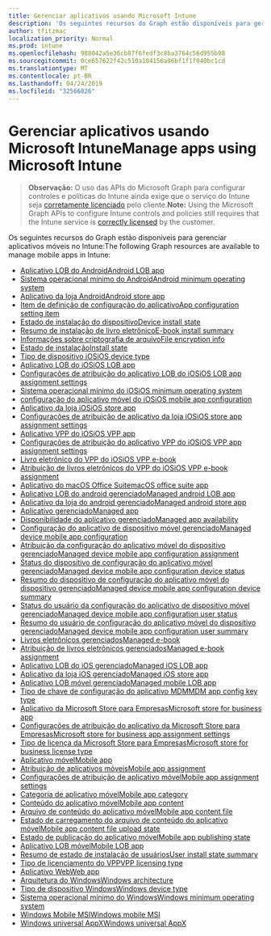 ```yaml
---
title: Gerenciar aplicativos usando Microsoft Intune
description: 'Os seguintes recursos do Graph estão disponíveis para gerenciar aplicativos móveis no Intune:  '
author: tfitzmac
localization_priority: Normal
ms.prod: intune
ms.openlocfilehash: 988042a5e36cb87f6fedf3c8ba3764c56d955b98
ms.sourcegitcommit: 0ce657622f42c510a104156a96bf1f1f040bc1cd
ms.translationtype: MT
ms.contentlocale: pt-BR
ms.lasthandoff: 04/24/2019
ms.locfileid: "32566826"
---
```

# <a name="manage-apps-using-microsoft-intune"></a><span data-ttu-id="77378-103">Gerenciar aplicativos usando Microsoft Intune</span><span class="sxs-lookup"><span data-stu-id="77378-103">Manage apps using Microsoft Intune</span></span>

> <span data-ttu-id="77378-104">**Observação:** O uso das APIs do Microsoft Graph para configurar controles e políticas do Intune ainda exige que o serviço do Intune seja [corretamente licenciado](https://www.microsoft.com/en-us/cloud-platform/microsoft-intune-pricing) pelo cliente.</span><span class="sxs-lookup"><span data-stu-id="77378-104">**Note:** Using the Microsoft Graph APIs to configure Intune controls and policies still requires that the Intune service is [correctly licensed](https://www.microsoft.com/en-us/cloud-platform/microsoft-intune-pricing) by the customer.</span></span>

<span data-ttu-id="77378-105">Os seguintes recursos do Graph estão disponíveis para gerenciar aplicativos móveis no Intune:</span><span class="sxs-lookup"><span data-stu-id="77378-105">The following Graph resources are available to manage mobile apps in Intune:</span></span>  

- [<span data-ttu-id="77378-106">Aplicativo LOB do Android</span><span class="sxs-lookup"><span data-stu-id="77378-106">Android LOB app</span></span>](intune-apps-androidlobapp.md)
- [<span data-ttu-id="77378-107">Sistema operacional mínimo do Android</span><span class="sxs-lookup"><span data-stu-id="77378-107">Android minimum operating system</span></span>](intune-apps-androidminimumoperatingsystem.md)
- [<span data-ttu-id="77378-108">Aplicativo da loja Android</span><span class="sxs-lookup"><span data-stu-id="77378-108">Android store app</span></span>](intune-apps-androidstoreapp.md)
- [<span data-ttu-id="77378-109">Item de definição de configuração do aplicativo</span><span class="sxs-lookup"><span data-stu-id="77378-109">App configuration setting item</span></span>](intune-apps-appconfigurationsettingitem.md)
- [<span data-ttu-id="77378-110">Estado de instalação do dispositivo</span><span class="sxs-lookup"><span data-stu-id="77378-110">Device install state</span></span>](intune-books-deviceinstallstate.md)
- [<span data-ttu-id="77378-111">Resumo de instalação de livro eletrônico</span><span class="sxs-lookup"><span data-stu-id="77378-111">E-book install summary</span></span>](intune-books-ebookinstallsummary.md)
- [<span data-ttu-id="77378-112">Informações sobre criptografia de arquivo</span><span class="sxs-lookup"><span data-stu-id="77378-112">File encryption info</span></span>](intune-apps-fileencryptioninfo.md)
- [<span data-ttu-id="77378-113">Estado de instalação</span><span class="sxs-lookup"><span data-stu-id="77378-113">Install state</span></span>](intune-books-installstate.md)
- [<span data-ttu-id="77378-114">Tipo de dispositivo iOS</span><span class="sxs-lookup"><span data-stu-id="77378-114">iOS device type</span></span>](intune-apps-iosdevicetype.md)
- [<span data-ttu-id="77378-115">Aplicativo LOB do iOS</span><span class="sxs-lookup"><span data-stu-id="77378-115">iOS LOB app</span></span>](intune-apps-ioslobapp.md)
- [<span data-ttu-id="77378-116">Configurações de atribuição do aplicativo LOB do iOS</span><span class="sxs-lookup"><span data-stu-id="77378-116">iOS LOB app assignment settings</span></span>](intune-apps-ioslobappassignmentsettings.md)
- [<span data-ttu-id="77378-117">Sistema operacional mínimo do iOS</span><span class="sxs-lookup"><span data-stu-id="77378-117">iOS minimum operating system</span></span>](intune-apps-iosminimumoperatingsystem.md)
- [<span data-ttu-id="77378-118">configuração do aplicativo móvel do iOS</span><span class="sxs-lookup"><span data-stu-id="77378-118">iOS mobile app configuration</span></span>](intune-apps-iosmobileappconfiguration.md)
- [<span data-ttu-id="77378-119">Aplicativo da loja iOS</span><span class="sxs-lookup"><span data-stu-id="77378-119">iOS store app</span></span>](intune-apps-iosstoreapp.md)
- [<span data-ttu-id="77378-120">Configurações de atribuição de aplicativo da loja iOS</span><span class="sxs-lookup"><span data-stu-id="77378-120">iOS store app assignment settings</span></span>](intune-apps-iosstoreappassignmentsettings.md)
- [<span data-ttu-id="77378-121">Aplicativo VPP do iOS</span><span class="sxs-lookup"><span data-stu-id="77378-121">iOS VPP app</span></span>](intune-apps-iosvppapp.md)
- [<span data-ttu-id="77378-122">Configurações de atribuição do aplicativo VPP do iOS</span><span class="sxs-lookup"><span data-stu-id="77378-122">iOS VPP app assignment settings</span></span>](intune-apps-iosvppappassignmentsettings.md)
- [<span data-ttu-id="77378-123">Livro eletrônico do VPP do iOS</span><span class="sxs-lookup"><span data-stu-id="77378-123">iOS VPP e-book</span></span>](intune-books-iosvppebook.md)
- [<span data-ttu-id="77378-124">Atribuição de livros eletrônicos do VPP do iOS</span><span class="sxs-lookup"><span data-stu-id="77378-124">iOS VPP e-book assignment</span></span>](intune-books-iosvppebookassignment.md)
- [<span data-ttu-id="77378-125">Aplicativo do macOS Office Suite</span><span class="sxs-lookup"><span data-stu-id="77378-125">macOS office suite app</span></span>](intune-apps-macosofficesuiteapp.md)
- [<span data-ttu-id="77378-126">Aplicativo LOB do android gerenciado</span><span class="sxs-lookup"><span data-stu-id="77378-126">Managed android LOB app</span></span>](intune-apps-managedandroidlobapp.md)
- [<span data-ttu-id="77378-127">Aplicativo da loja do android gerenciado</span><span class="sxs-lookup"><span data-stu-id="77378-127">Managed android store app</span></span>](intune-apps-managedandroidstoreapp.md)
- [<span data-ttu-id="77378-128">Aplicativo gerenciado</span><span class="sxs-lookup"><span data-stu-id="77378-128">Managed app</span></span>](intune-apps-managedapp.md)
- [<span data-ttu-id="77378-129">Disponibilidade do aplicativo gerenciado</span><span class="sxs-lookup"><span data-stu-id="77378-129">Managed app availability</span></span>](intune-apps-managedappavailability.md)
- [<span data-ttu-id="77378-130">Configuração do aplicativo de dispositivo móvel gerenciado</span><span class="sxs-lookup"><span data-stu-id="77378-130">Managed device mobile app configuration</span></span>](intune-apps-manageddevicemobileappconfiguration.md)
- [<span data-ttu-id="77378-131">Atribuição da configuração do aplicativo móvel do dispositivo gerenciado</span><span class="sxs-lookup"><span data-stu-id="77378-131">Managed device mobile app configuration assignment</span></span>](intune-apps-manageddevicemobileappconfigurationassignment.md)
- [<span data-ttu-id="77378-132">Status do dispositivo de configuração do aplicativo móvel gerenciado</span><span class="sxs-lookup"><span data-stu-id="77378-132">Managed device mobile app configuration device status</span></span>](intune-apps-manageddevicemobileappconfigurationdevicestatus.md)
- [<span data-ttu-id="77378-133">Resumo do dispositivo de configuração do aplicativo móvel do dispositivo gerenciado</span><span class="sxs-lookup"><span data-stu-id="77378-133">Managed device mobile app configuration device summary</span></span>](intune-apps-manageddevicemobileappconfigurationdevicesummary.md)
- [<span data-ttu-id="77378-134">Status do usuário da configuração do aplicativo de dispositivo móvel gerenciado</span><span class="sxs-lookup"><span data-stu-id="77378-134">Managed device mobile app configuration user status</span></span>](intune-apps-manageddevicemobileappconfigurationuserstatus.md)
- [<span data-ttu-id="77378-135">Resumo do usuário de configuração do aplicativo móvel do dispositivo gerenciado</span><span class="sxs-lookup"><span data-stu-id="77378-135">Managed device mobile app configuration user summary</span></span>](intune-apps-manageddevicemobileappconfigurationusersummary.md)
- [<span data-ttu-id="77378-136">Livros eletrônicos gerenciados</span><span class="sxs-lookup"><span data-stu-id="77378-136">Managed e-book</span></span>](intune-books-managedebook.md)
- [<span data-ttu-id="77378-137">Atribuição de livros eletrônicos gerenciados</span><span class="sxs-lookup"><span data-stu-id="77378-137">Managed e-book assignment</span></span>](intune-books-managedebookassignment.md)
- [<span data-ttu-id="77378-138">Aplicativo LOB do iOS gerenciado</span><span class="sxs-lookup"><span data-stu-id="77378-138">Managed iOS LOB app</span></span>](intune-apps-managedioslobapp.md)
- [<span data-ttu-id="77378-139">Aplicativo da loja iOS gerenciado</span><span class="sxs-lookup"><span data-stu-id="77378-139">Managed iOS store app</span></span>](intune-apps-managediosstoreapp.md)
- [<span data-ttu-id="77378-140">Aplicativo LOB móvel gerenciado</span><span class="sxs-lookup"><span data-stu-id="77378-140">Managed mobile LOB app</span></span>](intune-apps-managedmobilelobapp.md)
- [<span data-ttu-id="77378-141">Tipo de chave de configuração do aplicativo MDM</span><span class="sxs-lookup"><span data-stu-id="77378-141">MDM app config key type</span></span>](intune-apps-mdmappconfigkeytype.md)
- [<span data-ttu-id="77378-142">Aplicativo da Microsoft Store para Empresas</span><span class="sxs-lookup"><span data-stu-id="77378-142">Microsoft store for business app</span></span>](intune-apps-microsoftstoreforbusinessapp.md)
- [<span data-ttu-id="77378-143">Configurações de atribuição do aplicativo da Microsoft Store para Empresas</span><span class="sxs-lookup"><span data-stu-id="77378-143">Microsoft store for business app assignment settings</span></span>](intune-apps-microsoftstoreforbusinessappassignmentsettings.md)
- [<span data-ttu-id="77378-144">Tipo de licença da Microsoft Store para Empresas</span><span class="sxs-lookup"><span data-stu-id="77378-144">Microsoft store for business license type</span></span>](intune-apps-microsoftstoreforbusinesslicensetype.md)
- [<span data-ttu-id="77378-145">Aplicativo móvel</span><span class="sxs-lookup"><span data-stu-id="77378-145">Mobile app</span></span>](intune-apps-mobileapp.md)
- [<span data-ttu-id="77378-146">Atribuição de aplicativos móveis</span><span class="sxs-lookup"><span data-stu-id="77378-146">Mobile app assignment</span></span>](intune-apps-mobileappassignment.md)
- [<span data-ttu-id="77378-147">Configurações de atribuição de aplicativo móvel</span><span class="sxs-lookup"><span data-stu-id="77378-147">Mobile app assignment settings</span></span>](intune-apps-mobileappassignmentsettings.md)
- [<span data-ttu-id="77378-148">Categoria de aplicativo móvel</span><span class="sxs-lookup"><span data-stu-id="77378-148">Mobile app category</span></span>](intune-apps-mobileappcategory.md)
- [<span data-ttu-id="77378-149">Conteúdo do aplicativo móvel</span><span class="sxs-lookup"><span data-stu-id="77378-149">Mobile app content</span></span>](intune-apps-mobileappcontent.md)
- [<span data-ttu-id="77378-150">Arquivo de conteúdo do aplicativo móvel</span><span class="sxs-lookup"><span data-stu-id="77378-150">Mobile app content file</span></span>](intune-apps-mobileappcontentfile.md)
- [<span data-ttu-id="77378-151">Estado de carregamento do arquivo de conteúdo do aplicativo móvel</span><span class="sxs-lookup"><span data-stu-id="77378-151">Mobile app content file upload state</span></span>](intune-apps-mobileappcontentfileuploadstate.md)
- [<span data-ttu-id="77378-152">Estado de publicação do aplicativo móvel</span><span class="sxs-lookup"><span data-stu-id="77378-152">Mobile app publishing state</span></span>](intune-apps-mobileapppublishingstate.md)
- [<span data-ttu-id="77378-153">Aplicativo LOB móvel</span><span class="sxs-lookup"><span data-stu-id="77378-153">Mobile LOB app</span></span>](intune-apps-mobilelobapp.md)
- [<span data-ttu-id="77378-154">Resumo de estado de instalação de usuários</span><span class="sxs-lookup"><span data-stu-id="77378-154">User install state summary</span></span>](intune-books-userinstallstatesummary.md)
- [<span data-ttu-id="77378-155">Tipo de licenciamento do VPP</span><span class="sxs-lookup"><span data-stu-id="77378-155">VPP licensing type</span></span>](intune-apps-vpplicensingtype.md)
- [<span data-ttu-id="77378-156">Aplicativo Web</span><span class="sxs-lookup"><span data-stu-id="77378-156">Web app</span></span>](intune-apps-webapp.md)
- [<span data-ttu-id="77378-157">Arquitetura do Windows</span><span class="sxs-lookup"><span data-stu-id="77378-157">Windows architecture</span></span>](intune-apps-windowsarchitecture.md)
- [<span data-ttu-id="77378-158">Tipo de dispositivo Windows</span><span class="sxs-lookup"><span data-stu-id="77378-158">Windows device type</span></span>](intune-apps-windowsdevicetype.md)
- [<span data-ttu-id="77378-159">Sistema operacional mínimo do Windows</span><span class="sxs-lookup"><span data-stu-id="77378-159">Windows minimum operating system</span></span>](intune-apps-windowsminimumoperatingsystem.md)
- [<span data-ttu-id="77378-160">Windows Mobile MSI</span><span class="sxs-lookup"><span data-stu-id="77378-160">Windows mobile MSI</span></span>](intune-apps-windowsmobilemsi.md)
- [<span data-ttu-id="77378-161">Windows universal AppX</span><span class="sxs-lookup"><span data-stu-id="77378-161">Windows universal AppX</span></span>](intune-apps-windowsuniversalappx.md)
